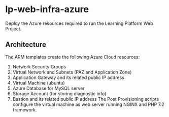 # lp-web-infra-azure
Deploy the Azure resources required to run the Learning Platform Web Project.
## Architecture
The ARM templates create the following Azure Cloud resources:
1. Network Security Groups
1. Virtual Network and Subnets (PAZ and Application Zone)
1. Application Gateway and its related public IP address
1. Virtual Machine (ubuntu)
1. Azure Database for MySQL server
1. Storage Account (for storing diagnostic info)
1. Bastion and its related public IP address
The Post Provisioning scripts configure the virtual machine as web server running NGINX and PHP 7.2 framework.  